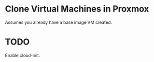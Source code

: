 # Clone Virtual Machines in Proxmox

Assumes you already have a base image VM created.

# TODO

Enable cloud-init.